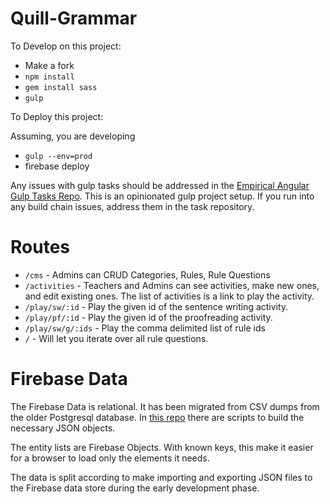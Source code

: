 Quill-Grammar
=============

To Develop on this project:

* Make a fork
* `npm install`
* `gem install sass`
* `gulp`

To Deploy this project:

Assuming, you are developing

* `gulp --env=prod`
* firebase deploy

Any issues with gulp tasks should be addressed in the [Empirical Angular Gulp Tasks Repo](https://github.com/empirical-org/empirical-angular-gulp-tasks).
This is an opinionated gulp project setup. If you run into any build chain issues,
address them in the task repository.

Routes
======

* `/cms` - Admins can CRUD Categories, Rules, Rule Questions
* `/activities` - Teachers and Admins can see activities, make new ones, and edit existing ones. The list of activities is a link to play the activity.
* `/play/sw/:id` - Play the given id of the sentence writing activity.
* `/play/pf/:id` - Play the given id of the proofreading activity.
* `/play/sw/g/:ids` - Play the comma delimited list of rule ids
* `/` - Will let you iterate over all rule questions.

Firebase Data
=============

The Firebase Data is relational. It has been migrated from CSV dumps from the older
Postgresql database. In [this repo](https://github.com/empirical-org/grammar-csv-import)
there are scripts to build the necessary JSON objects.

The entity lists are Firebase Objects. With known keys, this make it easier for a
browser to load only the elements it needs.

The data is split according to make importing and exporting JSON files to the Firebase
data store during the early development phase.

